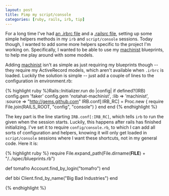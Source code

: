 ```yaml
---
layout: post
title: Pimp my script/console
categories: [ruby, rails, irb, tip]
---
```

For a long time I've had [an .irbrc file](http://github.com/tomafro/dotfiles/blob/master/dotfiles/irbrc) and a [.railsrc file](http://github.com/tomafro/dotfiles/blob/master/dotfiles/railsrc), setting up some simple helpers methods in my `irb` and `script/console` sessions.  Today though, I wanted to add some more helpers specific to the project I'm working on.  Specifically, I wanted to be able to use my [machinist](http://github.com/notahat/machinist/tree/master) blueprints, to help me play around with some models.

Adding [machinist](http://github.com/notahat/machinist/tree/master) isn't as simple as just requiring my blueprints though -- they require my ActiveRecord models, which aren't available when `.irbrc` is loaded.  Luckily the solution is simple -- just add a couple of lines to the configuration in environment.rb:

{% highlight ruby %}Rails::Initializer.run do |config|
  if defined?(IRB)
    config.gem 'faker'
    config.gem 'notahat-machinist', :lib => 'machinist', :source => "http://gems.github.com"
    IRB.conf[:IRB_RC] = Proc.new { require File.join(RAILS_ROOT, "config", "console") }
  end
end
{% endhighlight %}

The key part is the line starting `IRB.conf[:IRB_RC]`, which tells `irb` to run the given when the session starts.  Luckily, this happens after rails has finished initializing.  I've set it to require `config/console.rb`, to which I can add all sorts of configuration and helpers, knowing it will only get loaded in `script/console` sessions where I want these shortcuts, not in my general code.  Here it is:

{% highlight ruby %}
require File.expand_path(File.dirname(__FILE__) + "/../spec/blueprints.rb")

def tomafro
  Account.find_by_login("tomafro")
end

def bbi
  Client.find_by_name("Big Bad Industries")
end

{% endhighlight %}